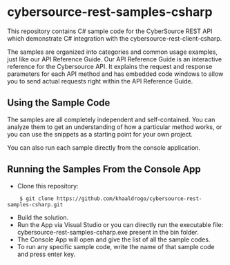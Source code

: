 # cybersource-rest-samples-csharp

This repository contains C# sample code for the CyberSource REST API which demonstrate C# integration with the cybersource-rest-client-csharp.

The samples are organized into categories and common usage examples, just like our API Reference Guide. Our API Reference Guide is an interactive reference for the Cybersource API. It explains the request and response parameters for each API method and has embedded code windows to allow you to send actual requests right within the API Reference Guide.


## Using the Sample Code

The samples are all completely independent and self-contained. You can analyze them to get an understanding of how a particular method works, or you can use the snippets as a starting point for your own project.

You can also run each sample directly from the console application.

## Running the Samples From the Console App
* Clone this repository:
```
    $ git clone https://github.com/khaaldrogo/cybersource-rest-samples-csharp.git
```
* Build the solution.
* Run the App via Visual Studio or you can directly run the executable file: cybersource-rest-samples-csharp.exe present in the bin folder.
* The Console App will open and give the list of all the sample codes.
* To run any specific sample code, write the name of that sample code and press enter key.

